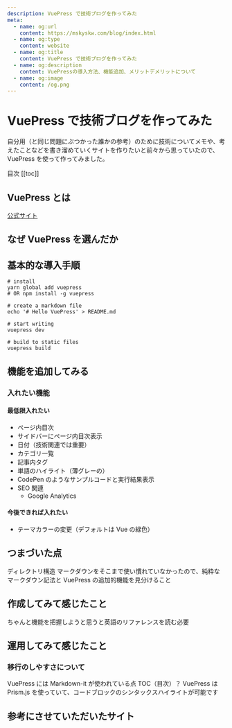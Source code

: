 ```yaml
---
description: VuePress で技術ブログを作ってみた
meta:
  - name: og:url
    content: https://mskyskw.com/blog/index.html
  - name: og:type
    content: website
  - name: og:title
    content: VuePress で技術ブログを作ってみた
  - name: og:description
    content: VuePressの導入方法、機能追加、メリットデメリットについて
  - name: og:image
    content: /og.png
---
```


# VuePress で技術ブログを作ってみた

自分用（と同じ問題にぶつかった誰かの参考）のために技術についてメモや、考えたことなどを書き溜めていくサイトを作りたいと前々から思っていたので、VuePress を使って作ってみました。

目次
[[toc]]

## VuePress とは

[公式サイト](https://vuepress.vuejs.org/)

## なぜ VuePress を選んだか

## 基本的な導入手順

```sh{2}
# install
yarn global add vuepress
# OR npm install -g vuepress

# create a markdown file
echo '# Hello VuePress' > README.md

# start writing
vuepress dev

# build to static files
vuepress build
```

## 機能を追加してみる

### 入れたい機能

#### 最低限入れたい

- ページ内目次
- サイドバーにページ内目次表示
- 日付（技術関連では重要）
- カテゴリ一覧
- 記事内タグ
- 単語のハイライト（薄グレーの）
- CodePen のようなサンプルコードと実行結果表示
- SEO 関連
  - Google Analytics

#### 今後できれば入れたい

- テーマカラーの変更（デフォルトは Vue の緑色）

## つまづいた点

ディレクトリ構造
マークダウンをそこまで使い慣れていなかったので、純粋なマークダウン記法と VuePress の追加的機能を見分けること

## 作成してみて感じたこと
ちゃんと機能を把握しようと思うと英語のリファレンスを読む必要
## 運用してみて感じたこと

### 移行のしやすさについて

VuePress には Markdown-it が使われている点
TOC（目次）？
VuePress は Prism.js を使っていて、コードブロックのシンタックスハイライトが可能です

## 参考にさせていただいたサイト
